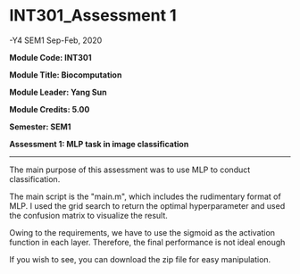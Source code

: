 INT301_Assessment 1
========

-Y4 SEM1 Sep-Feb, 2020

**Module Code: INT301**

**Module Title: Biocomputation**

**Module Leader: Yang Sun**

**Module Credits: 5.00**

**Semester: SEM1**

**Assessment 1: MLP task in image classification**

---

The main purpose of this assessment was to use MLP to conduct classification.

The main script is the "main.m", which includes the rudimentary format of MLP. I used the grid search to return the optimal hyperparameter and used the confusion matrix to visualize the result. 

Owing to the requirements, we have to use the sigmoid as the activation function in each layer. Therefore, the final performance is not ideal enough

If you wish to see, you can download the zip file for easy manipulation.
